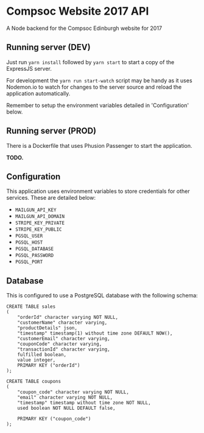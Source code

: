 # Compsoc Website 2017 API

A Node backend for the Compsoc Edinburgh website for 2017

## Running server (DEV)

Just run `yarn install` followed by `yarn start` to start a copy of the ExpressJS server.

For development the `yarn run start-watch` script may be handy as it uses Nodemon.io to watch
for changes to the server source and reload the application automatically.

Remember to setup the environment variables detailed in 'Configuration' below.

## Running server (PROD)

There is a Dockerfile that uses Phusion Passenger to start the application.

**TODO.**

## Configuration

This application uses environment variables to store credentials for other services. These are detailed
below:

 - `MAILGUN_API_KEY`
 - `MAILGUN_API_DOMAIN`
 - `STRIPE_KEY_PRIVATE`
 - `STRIPE_KEY_PUBLIC`
 - `PGSQL_USER`
 - `PGSQL_HOST`
 - `PGSQL_DATABASE`
 - `PGSQL_PASSWORD`
 - `PGSQL_PORT`

## Database

This is configured to use a PostgreSQL database with  the following schema:

```
CREATE TABLE sales
(
    "orderId" character varying NOT NULL,
    "customerName" character varying,
    "productDetails" json,
    "timestamp" timestamp(1) without time zone DEFAULT NOW(),
    "customerEmail" character varying,
    "couponCode" character varying,
    "transactionId" character varying,
    fulfilled boolean,
    value integer,
    PRIMARY KEY ("orderId")
);

CREATE TABLE coupons
(
    "coupon_code" character varying NOT NULL,
    "email" character varying NOT NULL,
    "timestamp" timestamp without time zone NOT NULL,
    used boolean NOT NULL DEFAULT false,

    PRIMARY KEY ("coupon_code")
);
```